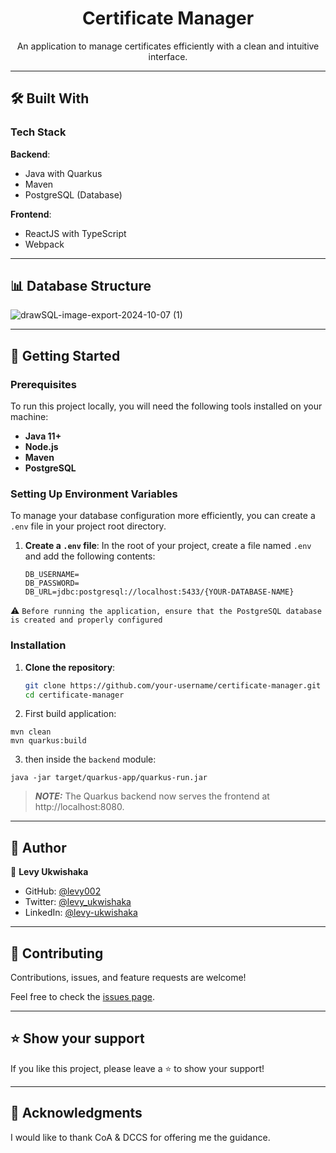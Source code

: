 <div align="center">
  <h1>Certificate Manager</h1>
  <p>An application to manage certificates efficiently with a clean and intuitive interface.</p>
</div>

---

## 🛠 Built With <a name="built-with"></a>

### Tech Stack <a name="tech-stack"></a>

**Backend**:
- Java with Quarkus
- Maven
- PostgreSQL (Database)

**Frontend**:
- ReactJS with TypeScript
- Webpack

---

## 📊 Database Structure <a name="erd-diagram"></a>

![drawSQL-image-export-2024-10-07 (1)](https://github.com/user-attachments/assets/448ee11e-0992-47d8-a683-42ba2fbc6864)


---

## 🚀 Getting Started <a name="getting-started"></a>

### Prerequisites

To run this project locally, you will need the following tools installed on your machine:

- **Java 11+**
- **Node.js**
- **Maven**
- **PostgreSQL**

### Setting Up Environment Variables

To manage your database configuration more efficiently, you can create a `.env` file in your project root directory.

1. **Create a `.env` file**:
   In the root of your project, create a file named `.env` and add the following contents:

   ```plaintext
   DB_USERNAME=
   DB_PASSWORD=
   DB_URL=jdbc:postgresql://localhost:5433/{YOUR-DATABASE-NAME}
   ```

⚠️ 
` Before running the application, ensure that the PostgreSQL database is created and properly configured 
  `

### Installation

1. **Clone the repository**:
   ```bash
   git clone https://github.com/your-username/certificate-manager.git
   cd certificate-manager

2. First build application:
```shell script
mvn clean 
mvn quarkus:build
```

3. then inside the `backend` module:
```shell script
java -jar target/quarkus-app/quarkus-run.jar
```

> **_NOTE:_**  The Quarkus backend now serves the frontend at http://localhost:8080.
 
---

<!-- AUTHORS -->

## 👤 Author <a name="authors"></a>

👤 **Levy Ukwishaka**

- GitHub: [@levy002](https://github.com/levy002)
- Twitter: [@levy_ukwishaka](https://twitter.com/levy_ukwishaka)
- LinkedIn: [@levy-ukwishaka](https://www.linkedin.com/in/levy-ukwishaka/)

---

<!-- CONTRIBUTING -->

## 🤝 Contributing <a name="contributing"></a>

Contributions, issues, and feature requests are welcome!

Feel free to check the [issues page](../../issues/).

---

<!-- SUPPORT -->

## ⭐️ Show your support <a name="support"></a>

If you like this project, please leave a ⭐️ to show your support!

---

<!-- ACKNOWLEDGEMENTS -->

## 🙏 Acknowledgments <a name="acknowledgements"></a>

I would like to thank CoA & DCCS for offering me the guidance.
